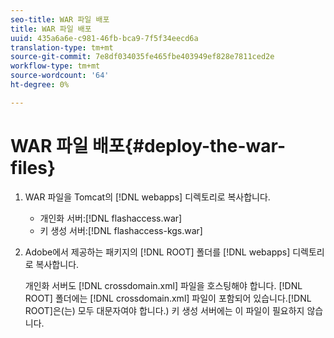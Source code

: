 ```yaml
---
seo-title: WAR 파일 배포
title: WAR 파일 배포
uuid: 435a6a6e-c981-46fb-bca9-7f5f34eecd6a
translation-type: tm+mt
source-git-commit: 7e8df034035fe465fbe403949ef828e7811ced2e
workflow-type: tm+mt
source-wordcount: '64'
ht-degree: 0%

---
```



# WAR 파일 배포{#deploy-the-war-files}

1. WAR 파일을 Tomcat의 [!DNL webapps] 디렉토리로 복사합니다.

   * 개인화 서버:[!DNL flashaccess.war]
   * 키 생성 서버:[!DNL flashaccess-kgs.war]

1. Adobe에서 제공하는 패키지의 [!DNL ROOT] 폴더를 [!DNL webapps] 디렉토리로 복사합니다.

   개인화 서버도 [!DNL crossdomain.xml] 파일을 호스팅해야 합니다. [!DNL ROOT] 폴더에는 [!DNL crossdomain.xml] 파일이 포함되어 있습니다.[!DNL ROOT]은(는) 모두 대문자여야 합니다.) 키 생성 서버에는 이 파일이 필요하지 않습니다.

